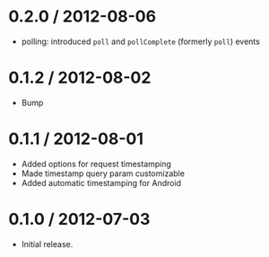 
0.2.0 / 2012-08-06
==================

  * polling: introduced `poll` and `pollComplete` (formerly `poll`) events

0.1.2 / 2012-08-02
==================

  * Bump

0.1.1 / 2012-08-01
==================

  * Added options for request timestamping
  * Made timestamp query param customizable
  * Added automatic timestamping for Android

0.1.0 / 2012-07-03
==================

  * Initial release.
